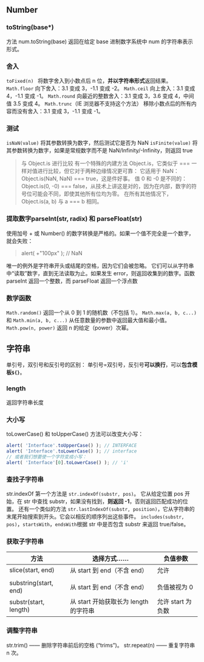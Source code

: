 ## Number
### toString(base*)
方法 num.toString(base) 返回在给定 base 进制数字系统中 num 的字符串表示形式。
### 舍入 
`toFixed(n) `
将数字舍入到小数点后 n 位，**并以字符串形式**返回结果。
`Math.floor`
向下舍入：3.1 变成 3，-1.1 变成 -2。
`Math.ceil`
向上舍入：3.1 变成 4，-1.1 变成 -1。
`Math.round`
向最近的整数舍入：3.1 变成 3，3.6 变成 4，中间值 3.5 变成 4。
`Math.trunc`（IE 浏览器不支持这个方法）
移除小数点后的所有内容而没有舍入：3.1 变成 3，-1.1 变成 -1。
### 测试
`isNaN(value)` 将其参数转换为数字，然后测试它是否为 NaN
`isFinite(value)` 将其参数转换为数字，如果是常规数字而不是 NaN/Infinity/-Infinity，则返回 true
>与 Object.is 进行比较
有一个特殊的内建方法 Object.is，它类似于 === 一样对值进行比较，但它对于两种边缘情况更可靠：
它适用于 NaN：Object.is(NaN, NaN) === true，这是件好事。
值 0 和 -0 是不同的：Object.is(0, -0) === false，从技术上讲这是对的，因为在内部，数字的符号位可能会不同，即使其他所有位均为零。
在所有其他情况下，Object.is(a, b) 与 a === b 相同。

### 提取数字parseInt(str, radix) 和 parseFloat(str)
使用加号 + 或 Number() 的数字转换是严格的。如果一个值不完全是一个数字，就会失败：
>alert( +"100px" ); // NaN

唯一的例外是字符串开头或结尾的空格，因为它们会被忽略。
它们可以从字符串中“读取”数字，直到无法读取为止。如果发生 error，则返回收集到的数字。函数 parseInt 返回一个整数，而 parseFloat 返回一个浮点数
### 数学函数
`Math.random()`
返回一个从 0 到 1 的随机数（不包括 1）。
`Math.max(a, b, c...)` 和 `Math.min(a, b, c...)`
从任意数量的参数中返回最大值和最小值。
`Math.pow(n, power)`
返回 n 的给定（power）次幂。
## 字符串
单引号，双引号和反引号的区别：
单引号=双引号，反引号**可以换行**，可以**包含模板`${}`**。
### length
返回字符串长度
### 大小写
toLowerCase() 和 toUpperCase() 方法可以改变大小写：
```js
alert( 'Interface'.toUpperCase() ); // INTERFACE
alert( 'Interface'.toLowerCase() ); // interface
// 或者我们想要使一个字符变成小写：
alert( 'Interface'[0].toLowerCase() ); // 'i'
```
### 查找子字符串
str.indexOf
第一个方法是 `str.indexOf(substr, pos)`。
它从给定位置 pos 开始，在 str 中查找 substr，如果没有找到，**则返回 -1**，否则返回匹配成功的位置。
还有一个类似的方法 `str.lastIndexOf(substr, position)`，它从字符串的末尾开始搜索到开头。它会以相反的顺序列出这些事件。
`includes(substr, pos)`，`startsWith`，`endsWith`根据 str 中是否包含 substr 来返回 true/false。
### 获取子字符串

| 方法                  | 选择方式……                            | 负值参数          |
| --------------------- | ------------------------------------- | ----------------- |
| slice(start, end)     | 从 start 到 end（不含 end）           | 允许              |
|                       |                                       |                   |
| substring(start, end) | 从 start 到 end（不含 end）           | 负值被视为 0      |
| substr(start, length) | 从 start 开始获取长为 length 的字符串 | 允许 start 为负数 |

### 调整字符串
str.trim() —— 删除字符串前后的空格 (“trims”)。
str.repeat(n) —— 重复字符串 n 次。